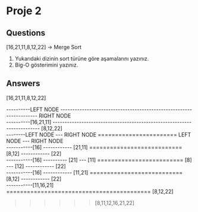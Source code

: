 # Proje 2
## Questions

[16,21,11,8,12,22] -> Merge Sort

1. Yukarıdaki dizinin sort türüne göre aşamalarını yazınız.
2. Big-O gösterimini yazınız.


## Answers     

[16,21,11,8,12,22]

----------LEFT NODE -------------------------------------------------------------------- RIGHT NODE   
----------[16,21,11] ------------------------------------------------------------------------ [8,12,22]     
--------LEFT NODE --- RIGHT NODE ======================= LEFT NODE --- RIGHT NODE      
-----------[16] ------------ [21,11] =========================== [8,12] ------------ [22]        
-----------[16] ---------- [21] --- [11] ========================= [8] --- [12] ------------ [22]      
-----------[16] ------------ [11,21] =========================== [8,12] ------------ [22]      
-----------[11,16,21] ========================================== [8,12,22]     

>>>>>> [8,11,12,16,21,22]      


